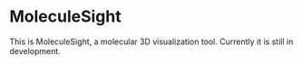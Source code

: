 # MoleculeSight
This is MoleculeSight, a molecular 3D visualization tool. Currently it is still in development.

